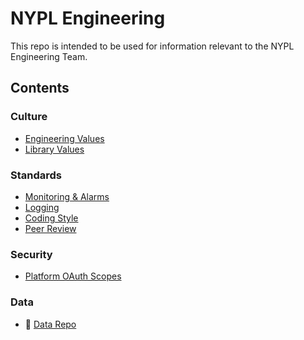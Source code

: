 # NYPL Engineering

This repo is intended to be used for information relevant to the NYPL Engineering Team.

## Contents

### Culture

* [Engineering Values](culture/values.md)
* [Library Values](culture/library-values.md)

### Standards

* [Monitoring & Alarms](standards/alerting.md)
* [Logging](standards/logging.md)
* [Coding Style](standards/coding-standards.md)
* [Peer Review](standards/peer-review.md)

### Security

* [Platform OAuth Scopes](security/scopes.md)

### Data

* :link: [Data Repo](https://github.com/NYPL/nypl-core)
